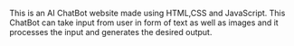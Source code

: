 This is an AI ChatBot website made using HTML,CSS and JavaScript. This ChatBot can take input from user in form of text as well as images and it processes the input and generates the desired output.  
